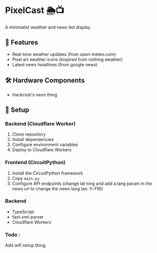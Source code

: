 # PixelCast 🌦️📺

A minimalist weather and news led display.

## 🌈 Features

- Real-time weather updates (from open-meteo.com)
- Pixel art weather icons (inspired from nothing weather)
- Latest news headlines (from google news)

## 🛠 Hardware Components

- Hackclub's neon thing

## 🚀 Setup

### Backend (Cloudflare Worker)
1. Clone repository
2. Install dependencies
3. Configure environment variables
4. Deploy to Cloudflare Workers

### Frontend (CircuitPython)
1. Install the CircuitPython framework
2. Copy `main.py`
3. Configure API endpoints (change lat long and add a lang param in the news url to change the news lang (ex: fr-FR))
      
### Backend
- TypeScript
- fast-xml-parser
- Cloudflare Workers

### Todo : 
Add wifi setup thing.
